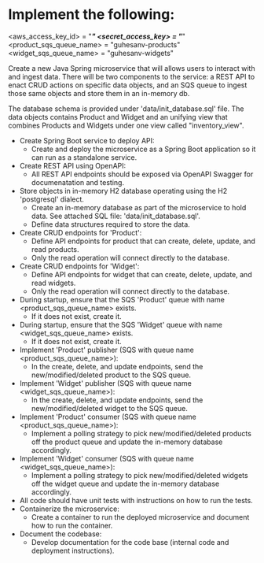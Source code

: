 # Implement the following:

<aws_access_key_id> = "*******"
<secret_access_key> = "*******"
<product_sqs_queue_name> = "guhesanv-products" 
<widget_sqs_queue_name> = "guhesanv-widgets" 

Create a new Java Spring microservice that will allows users to interact with and ingest data. There will be two components to the service: a REST API to enact CRUD actions on specific data objects, and an SQS queue to ingest those same objects and store them in an in-memory db.

The database schema is provided under 'data/init_database.sql' file. The data objects contains Product and Widget and an unifying view that combines Products and Widgets under one view called "inventory_view".

- Create Spring Boot service to deploy API:
  - Create and deploy the microservice as a Spring Boot application so it can run as a standalone service.
- Create REST API using OpenAPI: 
  - All REST API endpoints should be exposed via OpenAPI Swagger for documenatation and testing.
- Store objects in in-memory H2 database operating using the H2 'postgresql' dialect.
  - Create an in-memory database as part of the microservice to hold data. See attached SQL file: 'data/init_database.sql'.
  - Define data structures required to store the data.
- Create CRUD endpoints for 'Product':
  - Define API endpoints for product that can create, delete, update, and read products. 
  - Only the read operation will connect directly to the database.
- Create CRUD endpoints for 'Widget':
  - Define API endpoints for widget that can create, delete, update, and read widgets. 
  - Only the read operation will connect directly to the database.
- During startup, ensure that the SQS 'Product' queue with name <product_sqs_queue_name> exists.
  - If it does not exist, create it.
- During startup, ensure that the SQS 'Widget' queue with name <widget_sqs_queue_name> exists.
  - If it does not exist, create it.
- Implement 'Product' publisher (SQS with queue name <product_sqs_queue_name>):
  - In the create, delete, and update endpoints, send the new/modified/deleted product to the SQS queue.
- Implement 'Widget' publisher (SQS with queue name <widget_sqs_queue_name>):
  - In the create, delete, and update endpoints, send the new/modified/deleted widget to the SQS queue.
- Implement 'Product' consumer (SQS with queue name <product_sqs_queue_name>):
  - Implement a polling strategy to pick new/modified/deleted products off the product queue and update the in-memory database accordingly.
- Implement 'Widget' consumer (SQS with queue name <widget_sqs_queue_name>):
  - Implement a polling strategy to pick new/modified/deleted widgets off the widget queue and update the in-memory database accordingly.
- All code should have unit tests with instructions on how to run the tests.
- Containerize the microservice:
  - Create a container to run the deployed microservice and document how to run the container.
- Document the codebase:
  - Develop documentation for the code base (internal code and deployment instructions).